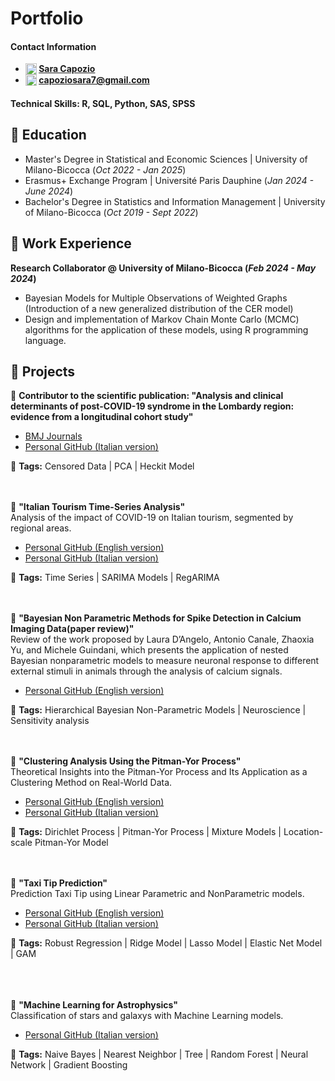 # Portfolio

#### Contact Information  
- **<img src="https://upload.wikimedia.org/wikipedia/commons/thumb/8/81/LinkedIn_icon.svg/1024px-LinkedIn_icon.svg.png" alt="LinkedIn" style="width:18px; vertical-align:text-top;">
[Sara Capozio](https://www.linkedin.com/in/sara-capozio/)**
- **<img src="https://upload.wikimedia.org/wikipedia/commons/thumb/7/7e/Gmail_icon_%282020%29.svg/2560px-Gmail_icon_%282020%29.svg.png" alt="Email" style="width:18px; vertical-align:text-top;"> 
[capoziosara7@gmail.com](mailto:capoziosara7@gmail.com)**

#### Technical Skills: R, SQL, Python, SAS, SPSS

## 📎 Education			       		
- Master's Degree in Statistical and Economic Sciences | University of Milano-Bicocca (_Oct 2022 - Jan 2025_)
- Erasmus+ Exchange Program | Université Paris Dauphine (_Jan 2024 - June 2024_)       		
- Bachelor's Degree in Statistics and Information Management | University of Milano-Bicocca (_Oct 2019 - Sept 2022_)

## 📎 Work Experience
**Research Collaborator @ University of Milano-Bicocca (_Feb 2024 - May 2024_)**
- Bayesian Models for Multiple Observations of Weighted Graphs (Introduction of a new generalized distribution of the CER model)
- Design and implementation of Markov Chain Monte Carlo (MCMC) algorithms for the application of these models, using R programming language.
  

## 📎 Projects

📄 **Contributor to the scientific publication: "Analysis and clinical determinants of post-COVID-19 syndrome in the Lombardy region: evidence from a longitudinal cohort study"**  

- [BMJ Journals](https://bmjopen.bmj.com/content/14/2/e075185)  
- [Personal GitHub (Italian version)](https://lucadesimonegit.github.io/portfolio/tesi_capozio_sara.pdf)
  
📌 **Tags:** Censored Data | PCA | Heckit Model
<br><br><br>

📄 **"Italian Tourism Time-Series Analysis"**  
Analysis of the impact of COVID-19 on Italian tourism, segmented by regional areas.  

- [Personal GitHub (English version)](https://saracapozio.github.io/Portfolio/Italia_tourism_analysis_english_version.pdf)
- [Personal GitHub (Italian version)](https://saracapozio.github.io/Portfolio/Italian_tourism_analysis_italian_version.pdf)

📌 **Tags:** Time Series | SARIMA Models | RegARIMA
<br><br><br>

📄 **"Bayesian Non Parametric Methods for Spike Detection in Calcium Imaging Data(paper review)"**  
Review of the work proposed by Laura D’Angelo, Antonio Canale, Zhaoxia Yu, and Michele Guindani, which presents the application of nested Bayesian nonparametric models to measure neuronal response to different external stimuli in animals through the analysis of calcium signals.  

- [Personal GitHub (English version)](https://saracapozio.github.io/Portfolio/Bayesian_Nonparametric.pdf)

📌 **Tags:** Hierarchical Bayesian Non-Parametric Models | Neuroscience | Sensitivity analysis
<br><br><br>

📄 **"Clustering Analysis Using the Pitman-Yor Process"**  
Theoretical Insights into the Pitman-Yor Process and Its Application as a Clustering Method on Real-World Data.  

- [Personal GitHub (English version)](https://saracapozio.github.io/Portfolio/Pitman_Yor_Process_english_version.pdf)
- [Personal GitHub (Italian version)](https://saracapozio.github.io/Portfolio/Pitman_Yor_Process_analysis.pdf)

📌 **Tags:**  Dirichlet Process | Pitman-Yor Process | Mixture Models | Location-scale Pitman-Yor Model
<br><br><br>

📄 **"Taxi Tip Prediction"**  
Prediction Taxi Tip using Linear Parametric and NonParametric models.  

- [Personal GitHub (English version)](https://saracapozio.github.io/Portfolio/Taxi_tip_prediction_english_version.pdf)
- [Personal GitHub (Italian version)](https://saracapozio.github.io/Portfolio/Taxi_tip_prediction_italian_version.pdf)

📌 **Tags:**  Robust Regression | Ridge Model | Lasso Model | Elastic Net Model | GAM  
<br><br><br>

📄 **"Machine Learning  for Astrophysics"**  
Classification of stars and galaxys with Machine Learning models.  

- [Personal GitHub (Italian version)](https://saracapozio.github.io/Portfolio/galaxy_stars_classification.pdf)

📌 **Tags:**  Naive Bayes | Nearest Neighbor | Tree | Random Forest | Neural Network | Gradient Boosting  
 <br><br><br>
 



